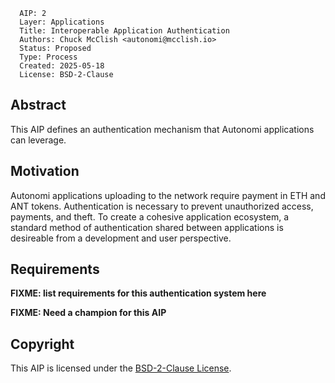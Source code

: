 ```
  AIP: 2
  Layer: Applications
  Title: Interoperable Application Authentication
  Authors: Chuck McClish <autonomi@mcclish.io>
  Status: Proposed
  Type: Process
  Created: 2025-05-18
  License: BSD-2-Clause
```

## Abstract

This AIP defines an authentication mechanism that Autonomi applications can leverage. 

## Motivation

Autonomi applications uploading to the network require payment in ETH and ANT tokens.
Authentication is necessary to prevent unauthorized access, payments, and theft.
To create a cohesive application ecosystem, a standard method of authentication shared between
applications is desireable from a development and user perspective.

## Requirements

**FIXME: list requirements for this authentication system here**

**FIXME: Need a champion for this AIP**


## Copyright

This AIP is licensed under the [BSD-2-Clause License](https://opensource.org/licenses/BSD-2-Clause).
